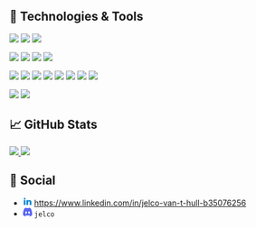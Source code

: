## 🔧 Technologies & Tools

![](https://img.shields.io/badge/OS-Windows-informational?style=flat&logo=windows)
![](https://img.shields.io/badge/OS-Ubuntu-informational?style=flat&logo=ubuntu)
![](https://img.shields.io/badge/OS-ZorinOS-informational?style=flat&logo=zorin)

![](https://img.shields.io/badge/Editor-Visual_Studio_Code-informational?style=flat&logo=visualstudiocode)
![](https://img.shields.io/badge/Editor-Visual_Studio-informational?style=flat&logo=visualstudio)
![](https://img.shields.io/badge/Editor-Nodepad++-informational?style=flat&logo=notepadplusplus)
![](https://img.shields.io/badge/Editor-IntelliJ_IDEA-informational?style=flat&logo=intellijidea)

![](https://img.shields.io/badge/Code-HTML-informational?style=flat&logo=html5)
![](https://img.shields.io/badge/Code-CSS-informational?style=flat&logo=css3)
![](https://img.shields.io/badge/Code-Javascript-informational?style=flat&logo=javascript)
![](https://img.shields.io/badge/Code-Typescript-informational?style=flat&logo=typescript)
![](https://img.shields.io/badge/Code-PHP-informational?style=flat&logo=php)
![](https://img.shields.io/badge/Code-GO-informational?style=flat&logo=go)
![](https://img.shields.io/badge/Code-Java-informational?style=flat&logo=gradle)
![](https://img.shields.io/badge/Code-CSharp-informational?style=flat&logo=csharp)

![](https://img.shields.io/badge/Library-Laravel-informational?style=flat&logo=laravel)
![](https://img.shields.io/badge/Library-React-informational?style=flat&logo=react)

## 📈 GitHub Stats

<a href="https://github.com/Jelcoo/Jelcoo">
  <img src="https://github-readme-stats.vercel.app/api/top-langs/?username=Jelcoo&theme=dark" />
</a>
<a href="https://github.com/Jelcoo/Jelcoo">
  <img src="https://github-readme-stats.vercel.app/api?username=Jelcoo&show_icons=true&theme=dark" />
</a>

## 📱 Social

- <img width="16" height="16" src="https://raw.githubusercontent.com/Jelcoo/Jelcoo/main/linkedin.svg" /> https://www.linkedin.com/in/jelco-van-t-hull-b35076256
- <img width="16" height="16" src="https://raw.githubusercontent.com/Jelcoo/Jelcoo/main/discord.svg" /> `jelco`
